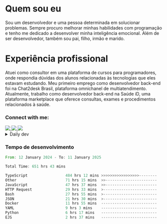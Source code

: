# Quem sou eu
Sou um desenvolvedor e uma pessoa determinada em solucionar problemas. Sempre procuro melhorar minhas habilidades com programação e tenho me dedicado a desenvolver minha inteligência emocional. Além de ser desenvolvedor, também sou pai, filho, irmão e marido.

# Experiência profissional
Atuei como consultor em uma plataforma de cursos para programadores, onde respondia dúvidas dos alunos relacionadas às tecnologias que eles estavam estudando.
Meu primeiro emprego como desenvolvedor back-end foi na Chat2desk Brasil, plataforma omnichanel de multiatendimento.
Atualmente, trabalho como desenvolvedor back-end na Saúde iD, uma plataforma marketplace que oferece consultas, exames e procedimentos relacionados à saúde.

### Connect with me:
<a href="https://www.linkedin.com/in/theusmoreira" target="_blank" >
<img src="https://img.shields.io/badge/linkedin-%230077B5.svg?&style=for-the-badge&logo=linkedin&logoColor=white ">
</a>
<a href="https://www.instagram.com/matheus.s.moreira/" target="_blank">
<img src="https://img.shields.io/badge/instagram-%23E4405F.svg?&style=for-the-badge&logo=instagram&logoColor=white">
</a>
<a href="mailto:matheussm301@gmail.com"  target="_blank">
<img src="https://img.shields.io/badge/gmail-%23E4405F.svg?&style=for-the-badge&logo=gmail&logoColor=white">
</a>


<details>
  <summary>Daily dev </summary>
<p>
  <a href="https://app.daily.dev/matheussantos"><img src="https://github.com/matheus-santos-moreira/matheus-santos-moreira/blob/master/devcard.svg" width="200" alt="Matheus Santos's Dev Card"/></a>
 </p>
</details>

<h3>Tempo de desenvolvimento</h3>

<!--START_SECTION:waka-->

```rust
From: 12 January 2024 - To: 11 January 2025

Total Time: 651 hrs 43 mins

TypeScript                 484 hrs 12 mins >>>>>>>>>>>>>>>>>--------   66.97 %
Other                      71 hrs 15 mins  >>-----------------------   09.86 %
JavaScript                 47 hrs 37 mins  >>-----------------------   06.59 %
HTTP Request               29 hrs 33 mins  >------------------------   04.09 %
Bash                       27 hrs 55 mins  >------------------------   03.86 %
JSON                       21 hrs 30 mins  >------------------------   02.97 %
Docker                     11 hrs 55 mins  -------------------------   01.65 %
YAML                       9 hrs 3 mins    -------------------------   01.25 %
Python                     6 hrs 17 mins   -------------------------   00.87 %
EJS                        2 hrs 37 mins   -------------------------   00.36 %
```

<!--END_SECTION:waka-->
